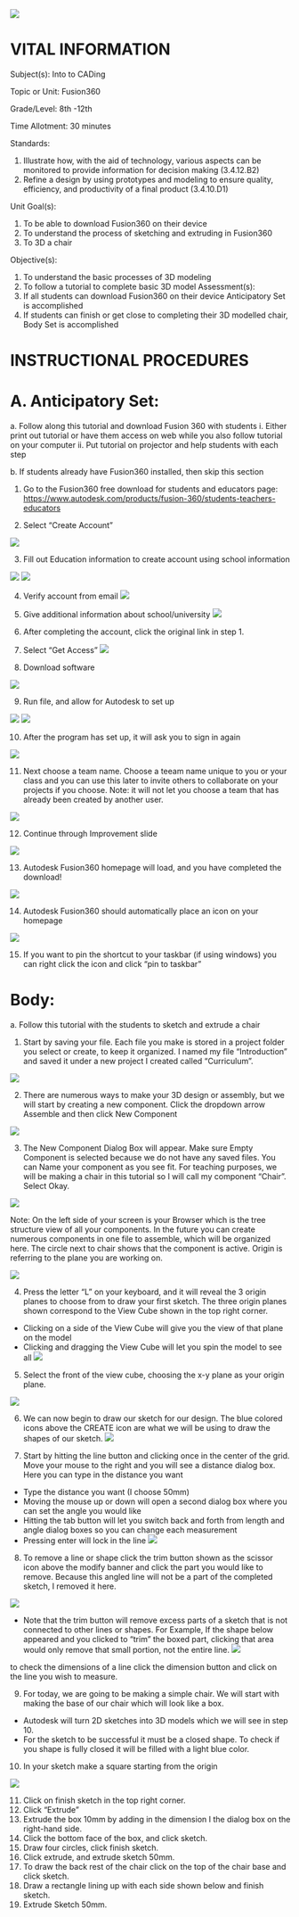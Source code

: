 <img src=https://github.com/BotDevLLC/BotDevCurriculum/blob/master/Pictures/Botdev.png>

# VITAL INFORMATION

Subject(s):  Into to CADing

Topic or Unit: Fusion360

Grade/Level: 8th -12th 

Time Allotment: 30 minutes

Standards:      
1.  Illustrate how, with the aid of technology, various aspects can be monitored to provide information for decision making (3.4.12.B2)
2. Refine a design by using prototypes and modeling to ensure quality, efficiency, and productivity of a final product (3.4.10.D1)

Unit Goal(s):  
1.	To be able to download Fusion360 on their device
2.	To understand the process of sketching and extruding in Fusion360
3.	To 3D a chair

Objective(s):    
1.	To understand the basic processes of 3D modeling 
2.	To follow a tutorial to complete basic 3D model
Assessment(s):   
1.	If all students can download Fusion360 on their device Anticipatory Set is accomplished
2.	If students can finish or get close to completing their 3D modelled chair, Body Set is accomplished

# INSTRUCTIONAL PROCEDURES

# A.	Anticipatory Set: 
a.	Follow along this tutorial and download Fusion 360 with students
i.	Either print out tutorial or have them access on web while you also follow tutorial on your computer
ii.	Put tutorial on projector and help students with each step

b.	If students already have Fusion360 installed, then skip this section


1.	Go to the Fusion360 free download for students and educators page:
https://www.autodesk.com/products/fusion-360/students-teachers-educators 

2.	Select “Create Account”
 <img src=https://raw.githubusercontent.com/BotDevLLC/BotDevCurriculum/master/Pictures/pic%2032.png>

3.	Fill out Education information to create account using school information
 <img src=https://raw.githubusercontent.com/BotDevLLC/BotDevCurriculum/master/Pictures/pic%2033.png>
  <img src=https://raw.githubusercontent.com/BotDevLLC/BotDevCurriculum/master/Pictures/pic%2034.png>

4.	Verify account from email <img src=https://raw.githubusercontent.com/BotDevLLC/BotDevCurriculum/master/Pictures/pic%2035.png>

 

5.	Give additional information about school/university <img src=https://raw.githubusercontent.com/BotDevLLC/BotDevCurriculum/master/Pictures/pic%2036.png>

6.	After completing the account, click the original link in step 1.
7.	Select “Get Access” <img src=https://raw.githubusercontent.com/BotDevLLC/BotDevCurriculum/master/Pictures/pic%2037.png>

8.	Download software
 <img src=https://raw.githubusercontent.com/BotDevLLC/BotDevCurriculum/master/Pictures/pic%2045.png>

9.	Run file, and allow for Autodesk to set up
 <img src=https://raw.githubusercontent.com/BotDevLLC/BotDevCurriculum/master/Pictures/pic%2038.png>
  <img src=https://raw.githubusercontent.com/BotDevLLC/BotDevCurriculum/master/Pictures/pic%2039.png>

 
10.	After the program has set up, it will ask you to sign in again
 <img src=https://raw.githubusercontent.com/BotDevLLC/BotDevCurriculum/master/Pictures/pic%2040.png>
 
11.	Next choose a team name. Choose a teeam name unique to you or your class and you can use this later to invite others to collaborate on your projects if you choose. Note: it will not let you choose a team that has already been created by another user.
 <img src=https://raw.githubusercontent.com/BotDevLLC/BotDevCurriculum/master/Pictures/pic%2041.png>

12.	 Continue through Improvement slide 
 <img src=https://raw.githubusercontent.com/BotDevLLC/BotDevCurriculum/master/Pictures/pic%2042.png>

13.	Autodesk Fusion360 homepage will load, and you have completed the download!
  <img src=https://raw.githubusercontent.com/BotDevLLC/BotDevCurriculum/master/Pictures/pic%2043.png>








14.	Autodesk Fusion360 should automatically place an icon on your homepage
 <img src=https://raw.githubusercontent.com/BotDevLLC/BotDevCurriculum/master/Pictures/pic%2044.png>


15.	If you want to pin the shortcut to your taskbar (if using windows) you can right click the icon and click “pin to taskbar”


# Body: 
a.	Follow this tutorial with the students to sketch and extrude a chair 

1.	Start by saving your file. Each file you make is stored in a project folder you select or create, to keep it organized.  I named my file “Introduction” and saved it under a new project I created called “Curriculum”.
   <img src=https://raw.githubusercontent.com/BotDevLLC/BotDevCurriculum/master/Pictures/pic%2046.png>

2.	There are numerous ways to make your 3D design or assembly, but we will start by creating a new component.  Click the dropdown arrow Assemble and then click New Component
  <img src=https://raw.githubusercontent.com/BotDevLLC/BotDevCurriculum/master/Pictures/pic%2047.png>

3.	The New Component Dialog Box will appear. Make sure Empty Component is selected because we do not have any saved files. You can Name your component as you see fit. For teaching purposes, we will be making a chair in this tutorial so I will call my component “Chair”. Select Okay.
 <img src=https://raw.githubusercontent.com/BotDevLLC/BotDevCurriculum/master/Pictures/pic%2048.png>

Note: On the left side of your screen is your Browser which is the tree structure view of all your components. In the future you can create numerous components in one file to assemble, which will be organized here. The circle next to chair shows that the component is active. Origin is referring to the plane you are working on.

 <img src=https://raw.githubusercontent.com/BotDevLLC/BotDevCurriculum/master/Pictures/pic%2049.png>

4.	Press the letter “L” on your keyboard, and it will reveal the 3 origin planes to choose from to draw your first sketch. The three origin planes shown correspond to the View Cube shown in the top right corner.
- Clicking on a side of the View Cube will give you the view of that plane on the model
- Clicking and dragging the View Cube will let you spin the model to see all
    <img src=https://raw.githubusercontent.com/BotDevLLC/BotDevCurriculum/master/Pictures/pic%2050.png>
                                                                                                     


5.	Select the front of the view cube, choosing the x-y plane as your origin plane.
  <img src=https://raw.githubusercontent.com/BotDevLLC/BotDevCurriculum/master/Pictures/pic%2051.png>

6.	We can now begin to draw our sketch for our design. The blue colored icons above the CREATE icon are what we will be using to draw the shapes of our sketch.  <img src=https://raw.githubusercontent.com/BotDevLLC/BotDevCurriculum/master/Pictures/pic%2052.png>

7.	Start by hitting the line button and clicking once in the center of the grid. Move your mouse to the right and you will see a distance dialog box. Here you can type in the distance you want 
- Type the distance you want (I choose 50mm)
- Moving the mouse up or down will open a second dialog box where you can set the angle you would like
- Hitting the tab button will let you switch back and forth from length and angle dialog boxes so you can change each measurement
- Pressing enter will lock in the line
   <img src=https://raw.githubusercontent.com/BotDevLLC/BotDevCurriculum/master/Pictures/pic%2053.png>

8.	To remove a line or shape click the trim button shown as the scissor icon above the modify banner and click the part you would like to remove. Because this angled line will not be a part of the completed sketch, I removed it here.
 <img src=https://raw.githubusercontent.com/BotDevLLC/BotDevCurriculum/master/Pictures/pic%2054.png>



- Note that the trim button will remove excess parts of a sketch that is not connected to other lines or shapes. For Example, If the shape below appeared and you clicked to “trim” the boxed part, clicking that area would only remove that small portion, not the entire line. 
  <img src=https://raw.githubusercontent.com/BotDevLLC/BotDevCurriculum/master/Pictures/pic%2055.png>

to check the dimensions of a line click the dimension button and click on the line you wish to measure.

9.	For today, we are going to be making a simple chair.  We will start with making the base of our chair which will look like a box.
- Autodesk will turn 2D sketches into 3D models which we will see in step 10.
- For the sketch to be successful it must be a closed shape. To check if you shape is fully closed it will be filled with a light blue color.

10.	In your sketch make a square starting from the origin
 <img src=https://raw.githubusercontent.com/BotDevLLC/BotDevCurriculum/master/Pictures/pic%2056.png>


11.	 Click on finish sketch in the top right corner.
12.	Click “Extrude”
13.	Extrude the box 10mm by adding in the dimension I the dialog box on the right-hand side.
14.	Click the bottom face of the box, and click sketch.
15.	 Draw four circles, click finish sketch.
16.	Click extrude, and extrude sketch 50mm.
17.	To draw the back rest of the chair click on the top of the chair base and click sketch.
18.	Draw a rectangle lining up with each side shown below and finish sketch.
19.	Extrude Sketch 50mm.


























